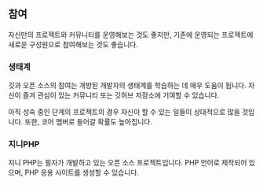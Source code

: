 ## 참여
자신만의 프로젝트와 커뮤니티를 운영해보는 것도 좋지만, 기존에 운영되는 프로젝트에 새로운 구성원으로 참여해보는 것도 좋습니다.

### 생태계
깃과 오픈 소스의 참여는 개방된 개발자의 생태계를 학습하는 데 매우 도움이 됩니다. 자신이 즐겨 관심이 있는 커뮤니티 또는 깃허브 저장소에 기여할 수 있습니다.

아직 성숙 중인 단계의 프로젝트의 경우 자신이 할 수 있는 일들이 상대적으로 많을 것입니다. 또한, 코어 멤버로 들어갈 확률도 높아집니다.

### 지니PHP
지니 PHP는 필자가 개발하고 있는 오픈 소스 프로젝트입니다. PHP 언어로 제작되어 있으며, PHP 응용 사이트를 생성할 수 있습니다.

